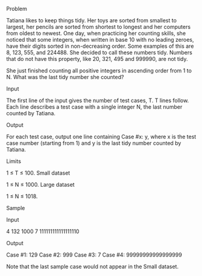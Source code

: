 Problem

Tatiana likes to keep things tidy. Her toys are sorted from smallest to largest, her pencils are sorted from shortest to longest and her computers from oldest to newest. One day, when practicing her counting skills, she noticed that some integers, when written in base 10 with no leading zeroes, have their digits sorted in non-decreasing order. Some examples of this are 8, 123, 555, and 224488. She decided to call these numbers tidy. Numbers that do not have this property, like 20, 321, 495 and 999990, are not tidy.

She just finished counting all positive integers in ascending order from 1 to N. What was the last tidy number she counted?

Input

The first line of the input gives the number of test cases, T. T lines follow. Each line describes a test case with a single integer N, the last number counted by Tatiana.

Output

For each test case, output one line containing Case #x: y, where x is the test case number (starting from 1) and y is the last tidy number counted by Tatiana.

Limits

1 ≤ T ≤ 100.
Small dataset

1 ≤ N ≤ 1000.
Large dataset

1 ≤ N ≤ 1018.


Sample

Input 
 
4
132
1000
7
111111111111111110

Output 

Case #1: 129
Case #2: 999
Case #3: 7
Case #4: 99999999999999999

Note that the last sample case would not appear in the Small dataset.